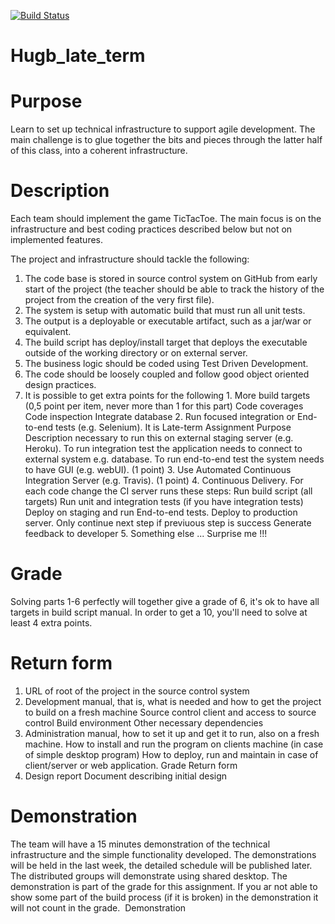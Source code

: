 [![Build Status](https://travis-ci.org/Spice-Girls/Hugb_late_term.svg?branch=master)](https://travis-ci.org/Spice-Girls/Hugb_late_term)

# Hugb_late_term
# Purpose
Learn to set up technical infrastructure to support agile development. The main
challenge is to glue together the bits and pieces through the latter half of this
class, into a coherent infrastructure.
# Description
Each team should implement the game TicTacToe. The main focus is on the
infrastructure and best coding practices described below but not on
implemented features.


The project and infrastructure should tackle the following:

  1. The code base is stored in source control system on GitHub from early
start of the project (the teacher should be able to track the history of the
project from the creation of the very first file).
  2. The system is setup with automatic build that must run all unit tests.
  3. The output is a deployable or executable artifact, such as a jar/war or
equivalent.
  4. The build script has deploy/install target that deploys the executable
outside of the working directory or on external server.
  5. The business logic should be coded using Test Driven Development.
  6. The code should be loosely coupled and follow good object oriented
design practices.
  7. It is possible to get extra points for the following
    1. More build targets (0,5 point per item, never more than 1 for this part)
      Code coverages
      Code inspection
      Integrate database
    2. Run focused integration or End-to-end tests (e.g. Selenium). It is
    Late-term Assignment
    Purpose
    Description
    necessary to run this on external staging server (e.g. Heroku). To run
    integration test the application needs to connect to external system
    e.g. database. To run end-to-end test the system needs to have GUI
    (e.g. webUI). (1 point)
    3. Use Automated Continuous Integration Server (e.g. Travis). (1 point)
    4. Continuous Delivery. For each code change the CI server runs these
    steps:
    Run build script (all targets)
    Run unit and integration tests (if you have integration tests)
    Deploy on staging and run End-to-end tests.
    Deploy to production server.
    Only continue next step if previuous step is success
    Generate feedback to developer
    5. Something else ... Surprise me !!!
# Grade
Solving parts 1-6 perfectly will together give a grade of 6, it's ok to have all
    targets in build script manual. In order to get a 10, you'll need to solve at least
4 extra points.
# Return form
1. URL of root of the project in the source control system
2. Development manual, that is, what is needed and how to get the project
to build on a fresh machine
Source control client and access to source control
Build environment
Other necessary dependencies
3. Administration manual, how to set it up and get it to run, also on a fresh
machine.
How to install and run the program on clients machine (in case of
simple desktop program)
How to deploy, run and maintain in case of client/server or web
application.
Grade
Return form
4. Design report
Document describing initial design

# Demonstration
The team will have a 15 minutes demonstration of the technical infrastructure
and the simple functionality developed. The demonstrations will be held in the
last week, the detailed schedule will be published later. The distributed groups
will demonstrate using shared desktop. The demonstration is part of the grade
for this assignment. If you ar not able to show some part of the build
process (if it is broken) in the demonstration it will not count in the
grade. ​
Demonstration


